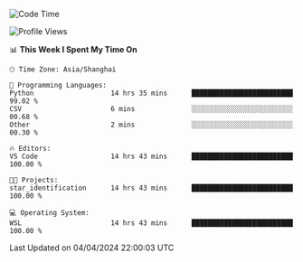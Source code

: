 <!--START_SECTION:waka-->
![Code Time](http://img.shields.io/badge/Code%20Time-1%2C596%20hrs%2018%20mins-blue)

![Profile Views](http://img.shields.io/badge/Profile%20Views-0-blue)

📊 **This Week I Spent My Time On** 

```text
🕑︎ Time Zone: Asia/Shanghai

💬 Programming Languages: 
Python                   14 hrs 35 mins      █████████████████████████   99.02 % 
CSV                      6 mins              ░░░░░░░░░░░░░░░░░░░░░░░░░   00.68 % 
Other                    2 mins              ░░░░░░░░░░░░░░░░░░░░░░░░░   00.30 % 

🔥 Editors: 
VS Code                  14 hrs 43 mins      █████████████████████████   100.00 % 

🐱‍💻 Projects: 
star_identification      14 hrs 43 mins      █████████████████████████   100.00 % 

💻 Operating System: 
WSL                      14 hrs 43 mins      █████████████████████████   100.00 % 
```


 Last Updated on 04/04/2024 22:00:03 UTC
<!--END_SECTION:waka-->